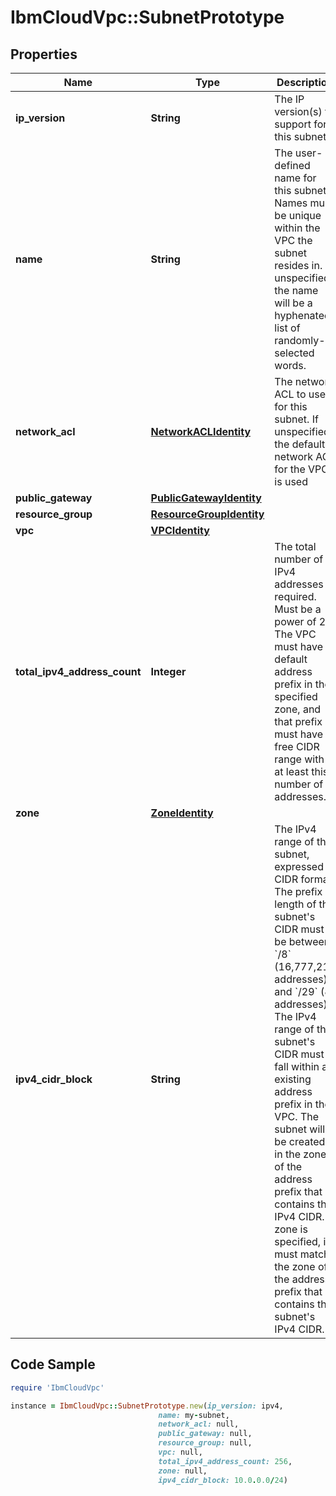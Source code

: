 # IbmCloudVpc::SubnetPrototype

## Properties

Name | Type | Description | Notes
------------ | ------------- | ------------- | -------------
**ip_version** | **String** | The IP version(s) to support for this subnet. | [optional] [default to &#39;ipv4&#39;]
**name** | **String** | The user-defined name for this subnet. Names must be unique within the VPC the subnet resides in. If unspecified, the name will be a hyphenated list of randomly-selected words. | [optional] 
**network_acl** | [**NetworkACLIdentity**](NetworkACLIdentity.md) | The network ACL to use for this subnet. If unspecified, the default network ACL for the VPC is used | [optional] 
**public_gateway** | [**PublicGatewayIdentity**](PublicGatewayIdentity.md) |  | [optional] 
**resource_group** | [**ResourceGroupIdentity**](ResourceGroupIdentity.md) |  | [optional] 
**vpc** | [**VPCIdentity**](VPCIdentity.md) |  | 
**total_ipv4_address_count** | **Integer** | The total number of IPv4 addresses required. Must be a power of 2. The VPC must have a default address prefix in the specified zone, and that prefix must have a free CIDR range with at least this number of addresses. | 
**zone** | [**ZoneIdentity**](ZoneIdentity.md) |  | 
**ipv4_cidr_block** | **String** | The IPv4 range of the subnet, expressed in CIDR format. The prefix length of the subnet&#39;s CIDR must be between &#x60;/8&#x60; (16,777,216 addresses) and &#x60;/29&#x60; (8 addresses). The IPv4 range of the subnet&#39;s CIDR must fall within an existing address prefix in the VPC. The subnet will be created in the zone of the address prefix that contains the IPv4 CIDR. If zone is specified, it must match the zone of the address prefix that contains the subnet&#39;s IPv4 CIDR. | 

## Code Sample

```ruby
require 'IbmCloudVpc'

instance = IbmCloudVpc::SubnetPrototype.new(ip_version: ipv4,
                                 name: my-subnet,
                                 network_acl: null,
                                 public_gateway: null,
                                 resource_group: null,
                                 vpc: null,
                                 total_ipv4_address_count: 256,
                                 zone: null,
                                 ipv4_cidr_block: 10.0.0.0/24)
```


